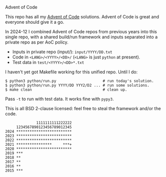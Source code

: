 Advent of Code

This repo has all my [Advent of Code](https://adventofcode.com/)
solutions. Advent of Code is great and everyone should give it a go.

In 2024-12 I combined Advent of Code repos from previous years into
this single repo, with a shared build/run framework and inputs
separated into a private repo as per AoC policy.

- Inputs in private repo (input/): `input/YYYY/DD.txt`
- Code in `<LANG>/<YYYY>/<DD>/` (`<LANG>` is just `python` at present).
- Test data in `test/<YYYY>/<DD>*.txt`

I haven't yet got Makefile working for this unified repo. Until I do:

    $ python3 python/run.py                     # run today's solution.
    $ python3 python/run.py YYYY/DD YYY2/D2 ... # run some solutions.
    $ make clean                                # clean up.

Pass `-t` to run with test data. It works fine with `pypy3`.

This is all BSD 2-clause licensed: feel free to steal the framework
and/or the code.

                  1111111111222222
         1234567890123456789012345
    2024 *************************
    2023 *************************
    2022 *************************
    2021 ****************     ***+
    2020 *************************
    2019 ***
    2018 **
    2017 **
    2016 **
    2015 ***
